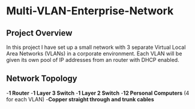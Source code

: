 # Multi-VLAN-Enterprise-Network

## Project Overview
In this project I have set up a small network with 3 separate Virtual Local Area Networks (VLANs) in a corporate environment. Each VLAN will be given its own pool of IP addresses from an router with DHCP enabled.

## Network Topology
-**1 Router**
-**1 Layer 3 Switch**
-**1 Layer 2 Switch**
-**12 Personal Computers** (4 for each VLAN)
-**Copper straight through and trunk cables**

